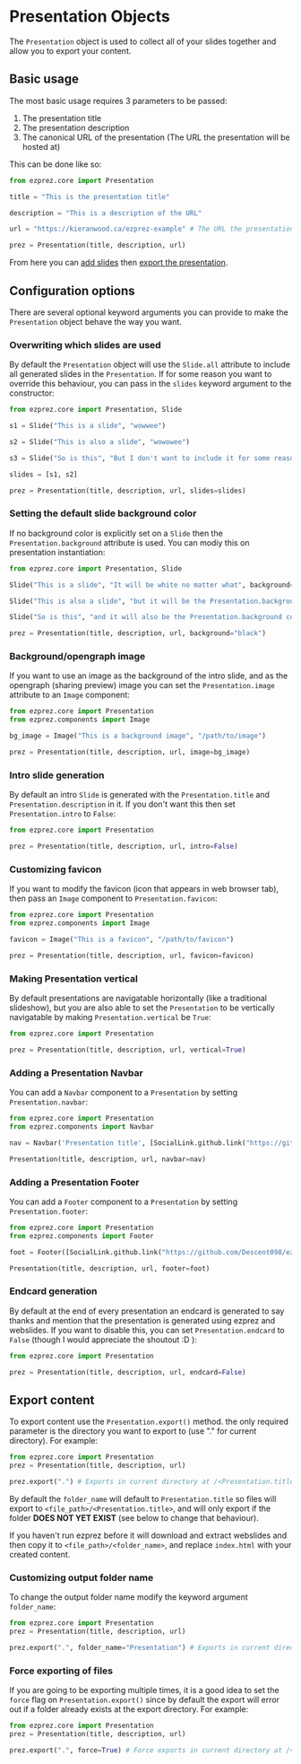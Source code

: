# Presentation Objects

The ```Presentation``` object is used to collect all of your slides together and allow you to export your content.

## Basic usage

The most basic usage requires 3 parameters to be passed:
1. The presentation title
2. The presentation description
3. The canonical URL of the presentation (The URL the presentation will be hosted at)

This can be done like so:

```python
from ezprez.core import Presentation

title = "This is the presentation title"

description = "This is a description of the URL"

url = "https://kieranwood.ca/ezprez-example" # The URL the presentation will be hosted at

prez = Presentation(title, description, url)
```

From here you can [add slides](https://ezprez.readthedocs.io/en/latest/slide#basic-usage) then [export the presentation](#export-content).

## Configuration options

There are several optional keyword arguments you can provide to make the ```Presentation``` object behave the way you want.

### Overwriting which slides are used

By default the ```Presentation``` object will use the ```Slide.all``` attribute to include all generated slides in the ```Presentation```. If for some reason you want to override this behaviour, you can pass in the ```slides``` keyword argument to the constructor:

```python
from ezprez.core import Presentation, Slide

s1 = Slide("This is a slide", "wowwee")

s2 = Slide("This is also a slide", "wowowee")

s3 = Slide("So is this", "But I don't want to include it for some reason")

slides = [s1, s2]

prez = Presentation(title, description, url, slides=slides)
```

### Setting the default slide background color

If no background color is explicitly set on a ```Slide``` then the ```Presentation.background``` attribute is used. You can modiy this on presentation instantiation:

```python
from ezprez.core import Presentation, Slide

Slide("This is a slide", "It will be white no matter what", background="White")

Slide("This is also a slide", "but it will be the Presentation.background color (black)")

Slide("So is this", "and it will also be the Presentation.background color (black)")

prez = Presentation(title, description, url, background="black")
```

### Background/opengraph image

If you want to use an image as the background of the intro slide, and as the opengraph (sharing preview) image you can set the ```Presentation.image``` attribute to an ```Image``` component:

```python
from ezprez.core import Presentation
from ezprez.components import Image

bg_image = Image("This is a background image", "/path/to/image")

prez = Presentation(title, description, url, image=bg_image)
```


### Intro slide generation

By default an intro ```Slide``` is generated with the ```Presentation.title``` and ```Presentation.description``` in it. If you don't want this then set ```Presentation.intro``` to ```False```:

```python
from ezprez.core import Presentation

prez = Presentation(title, description, url, intro=False)
```

### Customizing favicon

If you want to modify the favicon (icon that appears in web browser tab), then pass an ```Image``` component to ```Presentation.favicon```:

```python
from ezprez.core import Presentation
from ezprez.components import Image

favicon = Image("This is a favicon", "/path/to/favicon")

prez = Presentation(title, description, url, favicon=favicon)
```

### Making Presentation vertical

By default presentations are navigatable horizontally (like a traditional slideshow), but you are also able to set the ```Presentation``` to be vertically navigatable by making ```Presentation.vertical``` be ```True```:

```python
from ezprez.core import Presentation

prez = Presentation(title, description, url, vertical=True)
```

### Adding a Presentation Navbar

You can add a ```Navbar``` component to a ```Presentation``` by setting ```Presentation.navbar```:

```python
from ezprez.core import Presentation
from ezprez.components import Navbar

nav = Navbar('Presentation title', [SocialLink.github.link("https://github.com/Descent098/ezprez-example")])

Presentation(title, description, url, navbar=nav)
```

### Adding a Presentation Footer

You can add a ```Footer``` component to a ```Presentation``` by setting ```Presentation.footer```:

```python
from ezprez.core import Presentation
from ezprez.components import Footer

foot = Footer([SocialLink.github.link("https://github.com/Descent098/ezprez-example")])

Presentation(title, description, url, footer=foot)
```


### Endcard generation

By default at the end of every presentation an endcard is generated to say thanks and mention that the presentation is generated using ezprez and webslides. If you want to disable this, you can set ```Presentation.endcard``` to ```False``` (though I would appreciate the shoutout :D ):

```python
from ezprez.core import Presentation

prez = Presentation(title, description, url, endcard=False)
```

## Export content

To export content use the ```Presentation.export()``` method. the only required parameter is the directory you want to export to (use "." for current directory). For example:

```python
from ezprez.core import Presentation
prez = Presentation(title, description, url)

prez.export(".") # Exports in current directory at /<Presentation.title>
```

By default the ```folder_name``` will default to ```Presentation.title``` so files will export to ```<file_path>/<Presentation.title>```, and will only export if the folder **DOES NOT YET EXIST** (see below to change that behaviour).

If you haven't run ezprez before it will download and extract webslides and then copy it to ```<file_path>/<folder_name>```, and replace ```index.html``` with your created content.

### Customizing output folder name

To change the output folder name modify the keyword argument ```folder_name```:

```python
from ezprez.core import Presentation
prez = Presentation(title, description, url)

prez.export(".", folder_name="Presentation") # Exports in current directory at /Presentation
```

### Force exporting of files
If you are going to be exporting multiple times, it is a good idea to set the ```force``` flag on ```Presentation.export()``` since by default the export will error out if a folder already exists at the export directory. For example:

```python
from ezprez.core import Presentation
prez = Presentation(title, description, url)

prez.export(".", force=True) # Force exports in current directory at /<Presentation.title>
```
